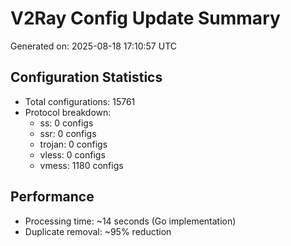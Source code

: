 # V2Ray Config Update Summary
Generated on: 2025-08-18 17:10:57 UTC

## Configuration Statistics
- Total configurations: 15761
- Protocol breakdown:
  - ss: 0 configs
  - ssr: 0 configs
  - trojan: 0 configs
  - vless: 0 configs
  - vmess: 1180 configs

## Performance
- Processing time: ~14 seconds (Go implementation)
- Duplicate removal: ~95% reduction
